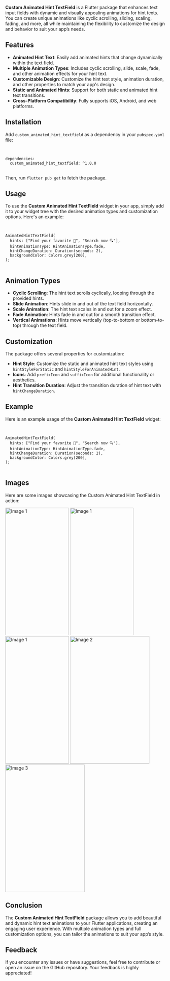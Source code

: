 <p><strong>Custom Animated Hint TextField</strong> 
  is a Flutter package that enhances text input fields with dynamic and visually appealing animations for hint texts. 
  You can create unique animations like cyclic scrolling, sliding, scaling, fading, and more, all while maintaining the flexibility to customize the design and behavior to suit your app’s needs.</p>

<h2>Features</h2> 
<ul> 
  <li><strong>Animated Hint Text</strong>: Easily add animated hints that change dynamically within the text field.</li> 
  <li><strong>Multiple Animation Types</strong>: Includes cyclic scrolling, slide, scale, fade, and other animation effects for your hint text.</li> 
  <li><strong>Customizable Design</strong>: Customize the hint text style, animation duration, and other properties to match your app's design.</li> 
  <li><strong>Static and Animated Hints</strong>: Support for both static and animated hint text transitions.</li> 
  <li><strong>Cross-Platform Compatibility</strong>: Fully supports iOS, Android, and web platforms.</li> 
</ul> 

<h2>Installation</h2> 
<p>Add <code>custom_animated_hint_textfield</code> as a dependency in your <code>pubspec.yaml</code> file:</p> 
<pre> 
<code> 
dependencies: 
  custom_animated_hint_textfield: ^1.0.0 
</code> 
</pre> 
<p>Then, run <code>flutter pub get</code> to fetch the package.</p> 

<h2>Usage</h2> 
<p>To use the <strong>Custom Animated Hint TextField</strong> widget in your app, simply add it to your widget tree with the desired animation types and customization options. Here's an example:</p> 
<pre> 
<code> 
AnimatedHintTextField( 
  hints: ["Find your favorite 🍕", "Search now 🔍"], 
  hintAnimationType: HintAnimationType.fade, 
  hintChangeDuration: Duration(seconds: 2), 
  backgroundColor: Colors.grey[200], 
); 
</code> 
</pre> 

<h2>Animation Types</h2> 
<ul> 
  <li><strong>Cyclic Scrolling</strong>: The hint text scrolls cyclically, looping through the provided hints.</li> 
  <li><strong>Slide Animation</strong>: Hints slide in and out of the text field horizontally.</li> 
  <li><strong>Scale Animation</strong>: The hint text scales in and out for a zoom effect.</li> 
  <li><strong>Fade Animation</strong>: Hints fade in and out for a smooth transition effect.</li> 
  <li><strong>Vertical Animations</strong>: Hints move vertically (top-to-bottom or bottom-to-top) through the text field.</li> 
</ul> 

<h2>Customization</h2> 
<p>The package offers several properties for customization:</p> 
<ul> 
  <li><strong>Hint Style</strong>: Customize the static and animated hint text styles using <code>hintStyleForStatic</code> and <code>hintStyleForAnimatedHint</code>.</li> 
  <li><strong>Icons</strong>: Add <code>prefixIcon</code> and <code>suffixIcon</code> for additional functionality or aesthetics.</li> 
  <li><strong>Hint Transition Duration</strong>: Adjust the transition duration of hint text with <code>hintChangeDuration</code>.</li> 
</ul> 

<h2>Example</h2> 
<p>Here is an example usage of the <strong>Custom Animated Hint TextField</strong> widget:</p> 
<pre> 
<code> 
AnimatedHintTextField( 
  hints: ["Find your favorite 🍕", "Search now 🔍"], 
  hintAnimationType: HintAnimationType.fade, 
  hintChangeDuration: Duration(seconds: 2), 
  backgroundColor: Colors.grey[200], 
); 
</code> 
</pre> 

<h2>Images</h2>
<p>Here are some images showcasing the Custom Animated Hint TextField in action:</p>
<img src="https://github.com/user-attachments/assets/f5d33b98-b737-4f0e-9890-55c7bdeed24a" alt="Image 1" height="400" width="200">
<img src="https://github.com/user-attachments/assets/f5d33b98-b737-4f0e-9890-55c7bdeed24a" alt="Image 1" height="400" width="200">
<img src="https://github.com/user-attachments/assets/a6325497-b4cc-4a1a-989d-13de6a30e82a" alt="Image 1" height="400" width="200">
<img src="https://github.com/user-attachments/assets/ee8045e6-7de5-44a2-add2-7e5c1fd14319" alt="Image 2" height="400" width="250">
<img src="https://github.com/user-attachments/assets/dd4bf40e-15df-4c4c-8bc4-10d5002c23b8" alt="Image 3" height="400" width="250">

<h2>Conclusion</h2> 
<p>The <strong>Custom Animated Hint TextField</strong> package allows you to add beautiful and dynamic hint text animations to your Flutter applications, creating an engaging user experience. With multiple animation types and full customization options, you can tailor the animations to suit your app’s style.</p> 

<h2>Feedback</h2> 
<p>If you encounter any issues or have suggestions, feel free to contribute or open an issue on the GitHub repository. Your feedback is highly appreciated!</p>
